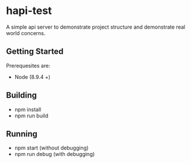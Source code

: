 # hapi-test

A simple api server to demonstrate project structure and demonstrate real world concerns.

## Getting Started

Prerequesites are:
- Node (8.9.4 +)

## Building
- npm install
- npm run build

## Running
- npm start (without debugging)
- npm run debug (with debugging)